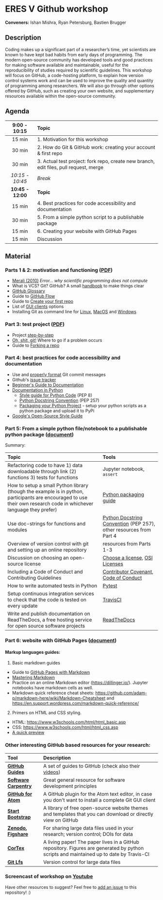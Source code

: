 # ERES V Github workshop

**Conveners:**
Ishan Mishra,
Ryan Petersburg,
Bastien Brugger


## Description

Coding makes up a significant part of a researcher’s time, yet scientists are known to have kept bad habits from early days of programming. The modern open-source community has developed tools and good practices for making software available and maintainable, useful for the reproducibility of studies required by scientific guidelines. This workshop will focus on GitHub, a code-hosting platform, to explain how version control systems work and can be used to improve the quality and quantity of programming among researchers. We will also go through other options offered by GitHub, such as creating your own website, and supplementary resources available within the open-source community.


## Agenda

| **9:00 - 10:15** | **Topic**|
|:----------------:|:---------------|
| 15 min | 1. Motivation for this workshop |
| 30 min | 2. How do Git & GitHub work: creating your account & first repo |
| 30 min | 3. Actual test project: fork repo, create new branch, edit files, pull request, merge |
| _10:15 - 10:45_ | _Break_ |
| **10:45 - 12:00** | **Topic** |
| 15 min | 4. Best practices for code accessibility and documentation |
| 30 min | 5. From a simple python script to a publishable package |
| 15 min | 6. Creating your website with GitHub Pages |
| 15 min | Discussion |



## Material

### Parts 1 & 2: motivation and functioning ([PDF](https://github.com/BastienBrugger/ERESV-github/blob/master/Part_1.pdf))

* [Merali (2010)](https://www.nature.com/news/2010/101013/full/467775a.html) *Error… why scientific programming does not compute*
* What is VCS? Git? GitHub? A small [handbook](https://guides.github.com/introduction/git-handbook/) to make things clear
* [GitHub Glossary](https://help.github.com/en/articles/github-glossary)
* Guide to [GitHub Flow](https://guides.github.com/introduction/flow/)
* Guide to [Create your first repo](https://guides.github.com/activities/hello-world/)
* List of [GUI clients](https://git-scm.com/downloads/guis/) options
* Installing Git as command line for [Linux](https://git-scm.com/download/linux), [MacOS](https://git-scm.com/download/mac) and [Windows](https://git-scm.com/download/win)


### Part 3: test project ([PDF](Part_2.pdf))

* Project [step-by-step](git-test-project.md)
* [Oh, shit, git!](http://ohshitgit.com) Where to go if a problem occurs
* Guide to [Forking a repo](https://guides.github.com/activities/forking/)


### Part 4: best practices for code accessibility and documentation

* Use and [properly format](https://chris.beams.io/posts/git-commit/) Git commit messages
* Github's [issue tracker](https://guides.github.com/features/issues/)
* [Beginner's Guide to Documentation](https://www.writethedocs.org/guide/writing/beginners-guide-to-docs/)
* [Documentation in Python](https://realpython.com/documenting-python-code/)
  * [Style guide for Python Code](https://www.python.org/dev/peps/pep-0008/) (PEP 8)
  * [Python Docstring Convention](https://www.python.org/dev/peps/pep-0257/) (PEP 257)
  * [Packaging your Python Project](https://the-hitchhikers-guide-to-packaging.readthedocs.io/en/latest/) - setup your python scripts as a python package and upload it to PyPi
* [Google's Open-Source Style Guide](https://github.com/google/styleguide)


### Part 5: From a simple python file/notebook to a publishable python package ([document](https://github.com/BastienBrugger/ERESV-github/blob/master/create_a_package.md))

Summary:

| Topic | Tools |
|:------|:------|
| Refactoring code to have 1) data downloadable through link (2) functions 3) tests for functions| Jupyter notebook, `assert` |
| How to setup a small Python library (though the example is in python, participants are encouraged to use their own research code in whichever language they prefer) | [Python packaging guide](https://packaging.python.org/tutorials/packaging-projects/#creating-setup-py)
| Use doc-strings for functions and modules| [Python Docstring Convention](https://www.python.org/dev/peps/pep-0257/) (PEP 257), other resources from Part 4|
|Overview of version control with git and setting up an online repository|resources from Parts 1-3|
| Discussion on choosing an open-source license| [Choose a license](https://choosealicense.com/), [OSI Licenses](https://opensource.org/licenses)|
| Including a Code of Conduct and Contributing Guidelines | [Contributor Covenant](https://www.contributor-covenant.org/), [Code of Conduct](https://help.github.com/en/articles/adding-a-code-of-conduct-to-your-project)  |
| How to write automated tests in Python | [Pytest](https://docs.pytest.org/en/latest/contents.html) |
| Setup continuous integration services to check that the code is tested on every update | [TravisCI](https://docs.travis-ci.com/user/languages/python/) |
| Write and publish documentation on ReadTheDocs, a free hosting service for open source software projects | [ReadTheDocs](http://readthedocs.org) |

### Part 6: website with GitHub Pages ([document](https://github.com/BastienBrugger/ERESV-github/blob/master/create-your-website.md))


#### Markup languages guides:

1. Basic markdown guides 
  - Guide to [GitHub Pages with Markdown](https://guides.github.com/features/pages/)
  - [Mastering Markdown](https://guides.github.com/features/mastering-markdown/)
  - Practice on an online Markdown editor (https://dillinger.io/). Jupyter notebooks have markdown cells as well. 
  - Markdown quick reference cheat sheets: https://github.com/adam-p/markdown-here/wiki/Markdown-Cheatsheet and https://en.support.wordpress.com/markdown-quick-reference/
2. Primers on HTML and CSS styling. 
  - HTML: https://www.w3schools.com/html/html_basic.asp
  - CSS: https://www.w3schools.com/html/html_css.asp
  - [A quick preview](http://wwwcodes.com/css-Tutorial/lab-images/input-css-output.png)


### Other interesting GitHub based resources for your research:

|Tool|Description|
|:------|:------|
|**[GitHub Guides](https://guides.github.com/)**|A set of guides to GitHub (check also their [videos](https://www.youtube.com/user/GitHubGuides/videos))|
|**[Software Carpentry](http://swcarpentry.github.io/git-novice/)**| Great general resource for software development principles
|**[GitHub for Atom](https://github.atom.io/)**|A GitHub plugin for the Atom text editor, in case you don't want to install a complete Git GUI client|
|**[Start Bootstrap](https://startbootstrap.com/)**|A library of free open-source website themes and templates that you can download or directly view on GitHub|
|**[Zenodo](https://zenodo.org/), [Figshare](https://figshare.com/)**|For sharing large data files used in your research; version control; DOIs for data|
|**[CorTex](https://github.com/rodluger/corTeX)**|A living paper! The paper lives in a GitHub repository. Figures are generated by python scripts and maintained up to date by Travis-CI|
|**[Git Lfs](https://git-lfs.github.com/)**| Version control for large data files|

### Screencast of workshop on [Youtube](https://www.youtube.com/watch?v=HI-QK5PrCcY)
Have other resources to suggest? Feel free to [add an issue](https://github.com/BastienBrugger/ERESV-github/issues) to this repository! :)
